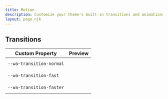 ```yaml
---
title: Motion
description: Customize your theme's built-in transitions and animations with Web Awesome's motion properties.
layout: page.njk
---
```


<style>
  .motion-swatch {
    height: 2em;
    background-color: var(--wa-color-neutral-fill-normal);
  }

  .motion-swatch:hover {
    background-color: var(--wa-color-brand-fill-loud);
  }
</style>

## Transitions

| Custom Property               |  Preview                        |
| ----------------------------- | ------------------------------- |
| `--wa-transition-normal`   | <div class="motion-swatch" style="transition: background-color var(--wa-transition-normal)"></div> |
| `--wa-transition-fast`   | <div class="motion-swatch" style="transition: background-color var(--wa-transition-fast)"></div> |
| `--wa-transition-faster`   | <div class="motion-swatch" style="transition: background-color var(--wa-transition-faster)"></div> |